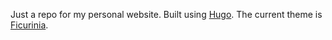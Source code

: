 Just a repo for my personal website. Built using [Hugo](https://gohugo.io/). The current theme is [Ficurinia](https://themes.gohugo.io/themes/hugo-ficurinia/).
